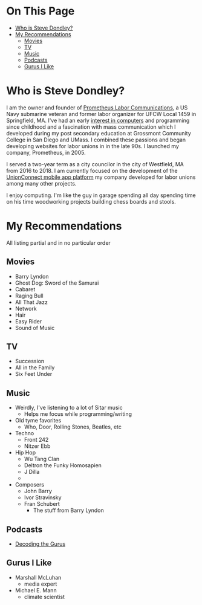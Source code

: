 # On This Page

- [Who is Steve Dondley?](#who-is-steve-dondley)
- [My Recommendations](#my-recommendations)
    - [Movies](#movies)
    - [TV](#tv)
    - [Music](#music)
    - [Podcasts](#podcasts)
    - [Gurus I Like](#gurus-i-like)

# Who is Steve Dondley?
I am the owner and founder of [Prometheus Labor
Communications](http://prometheuslabor.com), a US Navy submarine veteran and
former labor organizer for UFCW Local 1459 in Springfield, MA. I've had an
early [interest in computers](my_computer_and_software_experiences.md) and
programming since childhood and a fascination with mass communication which I
developed during my post secondary education at Grossmont Community College in
San Diego and UMass. I combined these passions and began developing websites
for labor unions in in the late 90s. I launched my company, Prometheus, in
2005.

I served a two-year term as a city councilor in the city of Westfield, MA from
2016 to 2018. I am currently focused on the development of the [UnionConnect
mobile app platform](https://unionconnect.com) my company developed for labor
unions among many other projects.

I enjoy computing. I'm like the guy in garage spending all day spending time on
his time woodworking projects building chess boards and stools.

# My Recommendations

All listing partial and in no particular order

## Movies
* Barry Lyndon
* Ghost Dog: Sword of the Samurai
* Cabaret
* Raging Bull
* All That Jazz
* Network
* Hair
* Easy Rider
* Sound of Music

## TV
* Succession
* All in the Family
* Six Feet Under

## Music
* Weirdly, I've listening to a lot of Sitar music
    * Helps me focus while programming/writing 
* Old tyme favorites
    * Who, Door, Rolling Stones, Beatles, etc 
* Techno
    * Front 242 
    * Nitzer Ebb
* Hip Hop
    * Wu Tang Clan 
    * Deltron the Funky Homosapien
    * J Dilla
    * 
* Composers
    * John Barry 
    * Ivor Stravinsky
    * Fran Schubert
        * The stuff from Barry Lyndon 
         
## Podcasts
* [Decoding the Gurus](Decoding-the-Gurus)

## Gurus I Like
* Marshall McLuhan
    * media expert 
* Michael E. Mann
    * climate scientist 

